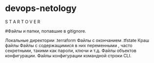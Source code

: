 # devops-netology

S T A R T  O V E R

#Файлы и папки, попавшие в gitignore.

Локальные директории .terraform
Файлы с окончанием .tfstate
Краш файлы
Файлы с содержащимися в них переменными , часто секретными, такими как пароли, ключи и т.д.
Файлы объектов конфигурации.
Файлы конфигурации командной строки CLI.
